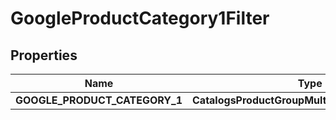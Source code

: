 

# GoogleProductCategory1Filter


## Properties

Name | Type | Description | Notes
------------ | ------------- | ------------- | -------------
**GOOGLE_PRODUCT_CATEGORY_1** | **CatalogsProductGroupMultipleStringListCriteria** |  | 



